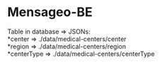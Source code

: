# Mensageo-BE

Table in database => JSONs: <br/>
  *center => ./data/medical-centers/center <br/>
  *region => ./data/medical-centers/region <br/>
  *centerType => ./data/medical-centers/centerType <br/>
